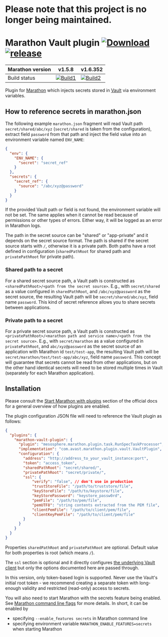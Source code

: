 # Please note that this project is no longer being maintained.

# Marathon Vault plugin [![Download](https://api.bintray.com/packages/avast/maven/marathon-vault-plugin/images/download.svg) ](https://bintray.com/avast/maven/marathon-vault-plugin/_latestVersion) [![release](http://github-release-version.herokuapp.com/github/avast/marathon-vault-plugin/release.svg?style=flat)](https://github.com/avast/marathon-vault-plugin/releases/latest)

| Marathon version | v1.5.8            | v1.6.352            |
| ---------------- |-------------------|-------------------|
| Build status     | [![Build1][1]][3] | [![Build2][2]][3] |

[1]: https://travis-matrix-badges.herokuapp.com/repos/avast/marathon-vault-plugin/branches/master/1
[2]: https://travis-matrix-badges.herokuapp.com/repos/avast/marathon-vault-plugin/branches/master/2
[3]: https://travis-ci.org/avast/marathon-vault-plugin

Plugin for [Marathon](https://mesosphere.github.io/marathon/) which injects secrets stored in [Vault](https://www.vaultproject.io/) via environment variables.

## How to reference secrets in marathon.json

The following example `marathon.json` fragment will read Vault path `secret/shared/abc/xyz` (`secret/shared` is taken from the configuration), extract field `password` from that path and inject the field value into an environment variable named `ENV_NAME`:

```json
{
  "env": {
    "ENV_NAME": {
      "secret": "secret_ref"
    }
  },
  "secrets": {
    "secret_ref": {
      "source": "/abc/xyz@password"
    }
  }
}
```

If the provided Vault path or field is not found, the environment variable will not be set. The same applies when it cannot be read because of permissions or other types of errors. Either way, it will be logged as an error in Marathon logs.

The path in the secret source can be "shared" or "app-private" and it depends on the secret source format. The path is shared if the secret source starts with `/`, otherwise it is a private path.
Both paths have a root defined in configuration (`sharedPathRoot` for shared path and `privatePathRoot` for private path). 

### Shared path to a secret

For a shared secret source path, a Vault path is constructed as `<sharedPathRoot>/<path from the secret source>`. E.g., with `secret/shared` as a value configured in `sharedPathRoot`, and `/abc/xyz@password` as the secret source, the resulting Vault path will be `secret/shared/abc/xyz`, field name `password`. This kind of secret reference allows you to share secrets between applications.

### Private path to a secret

For a private secret source path, a Vault path is constructed as `<privatePathRoot>/<marathon path and service name>/<path from the secret source>`. E.g., with `secret/marathon` as a value configured in `privatePathRoot`, and `abc/xyz@password` as the secret source of an application with Marathon id `test/test-app`, the resulting Vault path will be `secret/marathon/test/test-app/abc/xyz`, field name `password`. This concept will guarantee that secrets cannot be read from other applications, but on the other hand identical secrets will need to be stored multiple times in Vault (separately for each Marathon application).

## Installation

Please consult the [Start Marathon with plugins](https://mesosphere.github.io/marathon/docs/plugin.html#start-marathon-with-plugins) section of the official docs for a general overview of how plugins are enabled.

The plugin configuration JSON file will need to reference the Vault plugin as follows:

```json
{
  "plugins": {
    "marathon-vault-plugin": {
      "plugin": "mesosphere.marathon.plugin.task.RunSpecTaskProcessor",
      "implementation": "com.avast.marathon.plugin.vault.VaultPlugin",
      "configuration": {
        "address": "http://address_to_your_vault_instance:port",
        "token": "access_token",
        "sharedPathRoot": "secret/shared/",
        "privatePathRoot": "secret/private/",
        "ssl": {
            "verify": "false", // don't use in production
            "trustStoreFile": "/path/to/truststore/file",
            "keyStoreFile": "/path/to/keystore/file",
            "keyStorePassword": "keystore_passw0rd",
            "pemFile": "/path/to/pem/file",
            "pemUTF8": "string contents extracted from the PEM file",
            "clientPemFile": "/path/to/client/pem/file",
            "clientKeyPemFile": "/path/to/client/pem/file"
        }
      }
    }
  }
}
```

Properties `sharedPathRoot` and `privatePathRoot` are optional. Default value for both properties is root (which means `/`).

The `ssl` section is optional and it directly configures [the underlying Vault client](https://github.com/BetterCloud/vault-java-driver#ssl-config) but only the options documented here are passed through.

In this version, only token-based login is supported. Never use the Vault's initial root token - we recommend creating a separate token with long-enough validity and restricted (read-only) access to secrets.

You will also need to start Marathon with the secrets feature being enabled. See [Marathon command line flags](https://mesosphere.github.io/marathon/docs/command-line-flags) for more details. In short, it can be enabled by
* specifying `--enable_features secrets` in Marathon command line
* specifying environment variable `MARATHON_ENABLE_FEATURES=secrets` when starting Marathon
